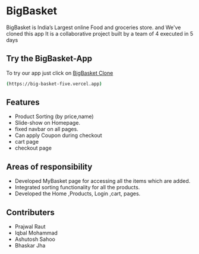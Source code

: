 # BigBasket
BigBasket is  India’s Largest online Food and groceries store. and We've cloned this app
It is a collaborative project built by a team of 4 executed in 5 days

## Try the BigBasket-App

To try our app just click on [BigBasket Clone](https://big-basket-five.vercel.app/) 

```bash
(https://big-basket-five.vercel.app)
```

## Features

- Product Sorting (by price,name)
- Slide-show on Homepage.
- fixed navbar on all pages.
- Can apply Coupon during checkout
- cart page
- checkout page

## Areas of responsibility

- Developed MyBasket page for accessing all the items which are added.
- Integrated sorting functionality for all the products.
- Developed the Home ,Products, Login ,cart, pages. 


## Contributers
- Prajwal Raut
- Iqbal Mohammad
- Ashutosh Sahoo
- Bhaskar Jha


